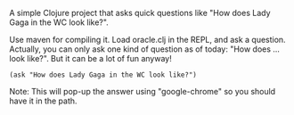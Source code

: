 A simple Clojure project that asks quick questions like "How does Lady Gaga in the WC look like?".

Use maven for compiling it. Load oracle.clj in the REPL, and ask a question. Actually, you can only ask one kind of question as of today: "How does ... look like?". But it can be a lot of fun anyway!

	(ask "How does Lady Gaga in the WC look like?")

Note: This will pop-up the answer using "google-chrome" so you should have it in the path.

